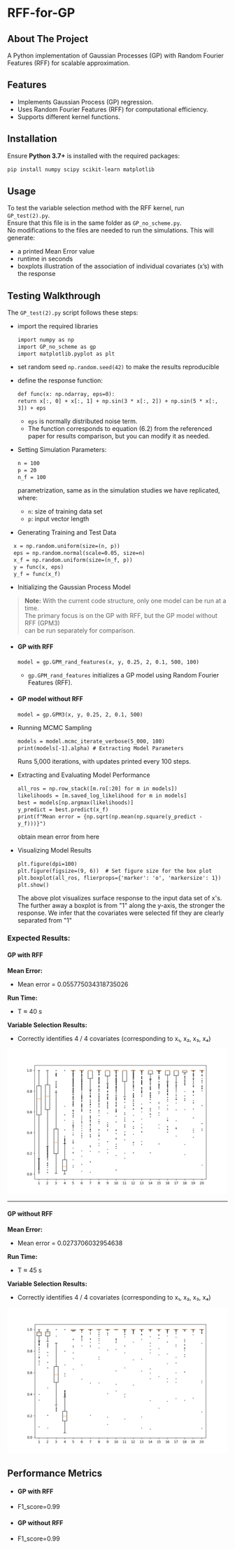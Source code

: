# RFF-for-GP  

## About The Project  
A Python implementation of Gaussian Processes (GP) with Random Fourier Features (RFF) for scalable approximation.  

## Features  
- Implements Gaussian Process (GP) regression.  
- Uses Random Fourier Features (RFF) for computational efficiency.  
- Supports different kernel functions.

## Installation  
Ensure **Python 3.7+** is installed with the required packages:  
```bash
pip install numpy scipy scikit-learn matplotlib
```

## Usage
To test the variable selection method with the RFF kernel, run `GP_test(2).py`.  
Ensure that this file is in the same folder as `GP_no_scheme.py`.  
No modifications to the files are needed to run the simulations. 
This will generate:
- a printed Mean Error value
- runtime in seconds
- boxplots illustration of the association of individual covariates (x’s) with the response

## Testing Walkthrough 
The `GP_test(2).py` script follows these steps:
- import the required libraries
  ```
  import numpy as np
  import GP_no_scheme as gp
  import matplotlib.pyplot as plt
  ```
  
- set random seed `np.random.seed(42)` to make the results reproducible
- define the response function:
  ```
  def func(x: np.ndarray, eps=0):
  return x[:, 0] + x[:, 1] + np.sin(3 * x[:, 2]) + np.sin(5 * x[:, 3]) + eps
  ```
  - `eps` is normally distributed noise term.
  - The function corresponds to equation (6.2) from the referenced paper for results comparison, but you can modify it as needed.
- Setting Simulation Parameters:
  ```
  n = 100     
  p = 20      
  n_f = 100   
  ```
  parametrization, same as in the simulation studies we have replicated, where:
   - `n`: size of training data set
   - `p`: input vector length
 
-  Generating Training and Test Data
  ```
    x = np.random.uniform(size=(n, p))  
    eps = np.random.normal(scale=0.05, size=n)  
    x_f = np.random.uniform(size=(n_f, p))
    y = func(x, eps)
    y_f = func(x_f)
  ```
- Initializing the Gaussian Process Model
> **Note:** With the current code structure, only one model can be run at a time.  
> The primary focus is on the GP with RFF, but the GP model without RFF (GPM3)  
> can be run separately for comparison.
- #### GP with RFF
    ```
    model = gp.GPM_rand_features(x, y, 0.25, 2, 0.1, 500, 100)
    ```
    - `gp.GPM_rand_features` initializes a GP model using Random Fourier Features (RFF).
- #### GP model without RFF
    ```
    model = gp.GPM3(x, y, 0.25, 2, 0.1, 500)
    ```
    
-  Running MCMC Sampling
     ```
     models = model.mcmc_iterate_verbose(5_000, 100)
     print(models[-1].alpha) # Extracting Model Parameters
     ```
     Runs 5,000 iterations, with updates printed every 100 steps.
   
- Extracting and Evaluating Model Performance
    ```
    all_ros = np.row_stack([m.ro[:20] for m in models])
    likelihoods = [m.saved_log_likelihood for m in models]
    best = models[np.argmax(likelihoods)]
    y_predict = best.predict(x_f)
    print(f"Mean error = {np.sqrt(np.mean(np.square(y_predict - y_f)))}")
    ```
    obtain mean error from here

- Visualizing Model Results
    ```
    plt.figure(dpi=100)
    plt.figure(figsize=(9, 6))  # Set figure size for the box plot
    plt.boxplot(all_ros, flierprops={'marker': 'o', 'markersize': 1})
    plt.show()
    ```
    The above plot visualizes surface response to the input data set of x's.
    The further away a boxplot is from "1" along the y-axis, the stronger the response.
    We infer that the  covariates were selected fif they are clearly separated from "1"
### Expected Results:

#### GP with RFF
**Mean Error:**  
- Mean error = 0.055775034318735026  

**Run Time:**  
- T ≈ 40 s  

**Variable Selection Results:**  
- Correctly identifies 4 / 4 covariates (corresponding to x₁, x₂, x₃, x₄)  

![Plot](gp_images/correctplot.png)

---

#### GP without RFF
**Mean Error:**  
- Mean error = 0.0273706032954638  

**Run Time:**  
- T ≈ 45 s  

**Variable Selection Results:**  
- Correctly identifies 4 / 4 covariates (corresponding to x₁, x₂, x₃, x₄)
  
![Plot](gp_images/gp_without_rff.png)
     
## Performance Metrics
- #### GP with RFF
- F1_score=0.99
- #### GP without RFF
- F1_score=0.99
